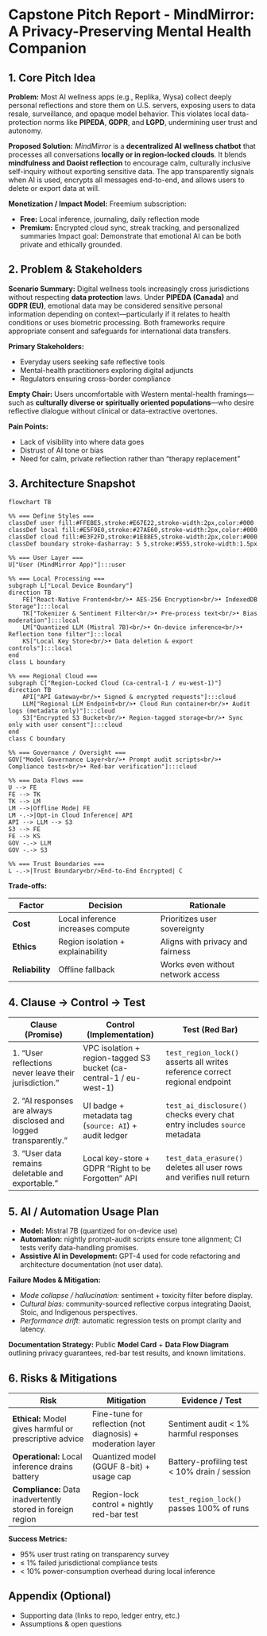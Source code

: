 # Capstone Pitch Report - **MindMirror: A Privacy-Preserving Mental Health Companion**

## 1. Core Pitch Idea

**Problem:**
Most AI wellness apps (e.g., Replika, Wysa) collect deeply personal reflections and store them on U.S. servers, exposing users to data resale, surveillance, and opaque model behavior. This violates local data-protection norms like **PIPEDA**, **GDPR**, and **LGPD**, undermining user trust and autonomy.

**Proposed Solution:**
*MindMirror* is a **decentralized AI wellness chatbot** that processes all conversations **locally or in region-locked clouds**. It blends **mindfulness and Daoist reflection** to encourage calm, culturally inclusive self-inquiry without exporting sensitive data.
The app transparently signals when AI is used, encrypts all messages end-to-end, and allows users to delete or export data at will.

**Monetization / Impact Model:**
Freemium subscription:

* **Free:** Local inference, journaling, daily reflection mode
* **Premium:** Encrypted cloud sync, streak tracking, and personalized summaries
  Impact goal: Demonstrate that emotional AI can be both private and ethically grounded.

## 2. Problem & Stakeholders
**Scenario Summary:**
Digital wellness tools increasingly cross jurisdictions without respecting **data protection** laws. Under **PIPEDA (Canada)** and **GDPR (EU)**, emotional data may be considered sensitive personal information depending on context—particularly if it relates to health conditions or uses biometric processing. Both frameworks require appropriate consent and safeguards for international data transfers.


**Primary Stakeholders:**

* Everyday users seeking safe reflective tools
* Mental-health practitioners exploring digital adjuncts
* Regulators ensuring cross-border compliance

**Empty Chair:**
Users uncomfortable with Western mental-health framings—such as **culturally diverse or spiritually oriented populations**—who desire reflective dialogue without clinical or data-extractive overtones.

**Pain Points:**

* Lack of visibility into where data goes
* Distrust of AI tone or bias
* Need for calm, private reflection rather than “therapy replacement”

## 3. Architecture Snapshot
```mermaid
flowchart TB

%% === Define Styles ===
classDef user fill:#FFEBE5,stroke:#E67E22,stroke-width:2px,color:#000
classDef local fill:#E5F9E0,stroke:#27AE60,stroke-width:2px,color:#000
classDef cloud fill:#E3F2FD,stroke:#1E88E5,stroke-width:2px,color:#000
classDef boundary stroke-dasharray: 5 5,stroke:#555,stroke-width:1.5px

%% === User Layer ===
U["User (MindMirror App)"]:::user

%% === Local Processing ===
subgraph L["Local Device Boundary"]
direction TB
    FE["React-Native Frontend<br/>• AES-256 Encryption<br/>• IndexedDB Storage"]:::local
    TK["Tokenizer & Sentiment Filter<br/>• Pre-process text<br/>• Bias moderation"]:::local
    LM["Quantized LLM (Mistral 7B)<br/>• On-device inference<br/>• Reflection tone filter"]:::local
    KS["Local Key Store<br/>• Data deletion & export controls"]:::local
end
class L boundary

%% === Regional Cloud ===
subgraph C["Region-Locked Cloud (ca-central-1 / eu-west-1)"]
direction TB
    API["API Gateway<br/>• Signed & encrypted requests"]:::cloud
    LLM["Regional LLM Endpoint<br/>• Cloud Run container<br/>• Audit logs (metadata only)"]:::cloud
    S3["Encrypted S3 Bucket<br/>• Region-tagged storage<br/>• Sync only with user consent"]:::cloud
end
class C boundary

%% === Governance / Oversight ===
GOV["Model Governance Layer<br/>• Prompt audit scripts<br/>• Compliance tests<br/>• Red-bar verification"]:::cloud

%% === Data Flows ===
U --> FE
FE --> TK
TK --> LM
LM -->|Offline Mode| FE
LM -.->|Opt-in Cloud Inference| API
API --> LLM --> S3
S3 --> FE
FE --> KS
GOV -.-> LLM
GOV -.-> S3

%% === Trust Boundaries ===
L -.->|Trust Boundary<br/>End-to-End Encrypted| C
```

**Trade-offs:**

| Factor          | Decision                          | Rationale                         |
| --------------- | --------------------------------- | --------------------------------- |
| **Cost**        | Local inference increases compute | Prioritizes user sovereignty      |
| **Ethics**      | Region isolation + explainability | Aligns with privacy and fairness  |
| **Reliability** | Offline fallback                  | Works even without network access |

## 4. Clause → Control → Test
| Clause (Promise)                                                 | Control (Implementation)                                           | Test (Red Bar)                                                              |
| ---------------------------------------------------------------- | ------------------------------------------------------------------ | --------------------------------------------------------------------------- |
| 1. “User reflections never leave their jurisdiction.”            | VPC isolation + region-tagged S3 bucket (ca-central-1 / eu-west-1) | `test_region_lock()` asserts all writes reference correct regional endpoint |
| 2. “AI responses are always disclosed and logged transparently.” | UI badge + metadata tag (`source: AI`) + audit ledger              | `test_ai_disclosure()` checks every chat entry includes `source` metadata   |
| 3. “User data remains deletable and exportable.”                 | Local key-store + GDPR “Right to be Forgotten” API                 | `test_data_erasure()` deletes all user rows and verifies null return        |

## 5. AI / Automation Usage Plan
* **Model:** Mistral 7B (quantized for on-device use)
* **Automation:** nightly prompt-audit scripts ensure tone alignment; CI tests verify data-handling promises.
* **Assistive AI in Development:** GPT-4 used for code refactoring and architecture documentation (not user data).

**Failure Modes & Mitigation:**

* *Mode collapse / hallucination:* sentiment + toxicity filter before display.
* *Cultural bias:* community-sourced reflective corpus integrating Daoist, Stoic, and Indigenous perspectives.
* *Performance drift:* automatic regression tests on prompt clarity and latency.

**Documentation Strategy:**
Public **Model Card** + **Data Flow Diagram** outlining privacy guarantees, red-bar test results, and known limitations.

## 6. Risks & Mitigations
| Risk                                                        | Mitigation                                                  | Evidence / Test                              |
| ----------------------------------------------------------- | ----------------------------------------------------------- | -------------------------------------------- |
| **Ethical:** Model gives harmful or prescriptive advice     | Fine-tune for reflection (not diagnosis) + moderation layer | Sentiment audit < 1% harmful responses       |
| **Operational:** Local inference drains battery             | Quantized model (GGUF 8-bit) + usage cap                    | Battery-profiling test < 10% drain / session |
| **Compliance:** Data inadvertently stored in foreign region | Region-lock control + nightly red-bar test                  | `test_region_lock()` passes 100% of runs     |

**Success Metrics:**

* 95% user trust rating on transparency survey
* ≤ 1% failed jurisdictional compliance tests
* < 10% power-consumption overhead during local inference

## Appendix (Optional)
- Supporting data (links to repo, ledger entry, etc.)
- Assumptions & open questions